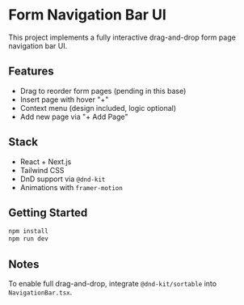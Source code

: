 # Form Navigation Bar UI

This project implements a fully interactive drag-and-drop form page navigation bar UI.

## Features
- Drag to reorder form pages (pending in this base)
- Insert page with hover "+"
- Context menu (design included, logic optional)
- Add new page via "+ Add Page"

## Stack
- React + Next.js
- Tailwind CSS
- DnD support via `@dnd-kit`
- Animations with `framer-motion`

## Getting Started
```bash
npm install
npm run dev
```

## Notes
To enable full drag-and-drop, integrate `@dnd-kit/sortable` into `NavigationBar.tsx`.